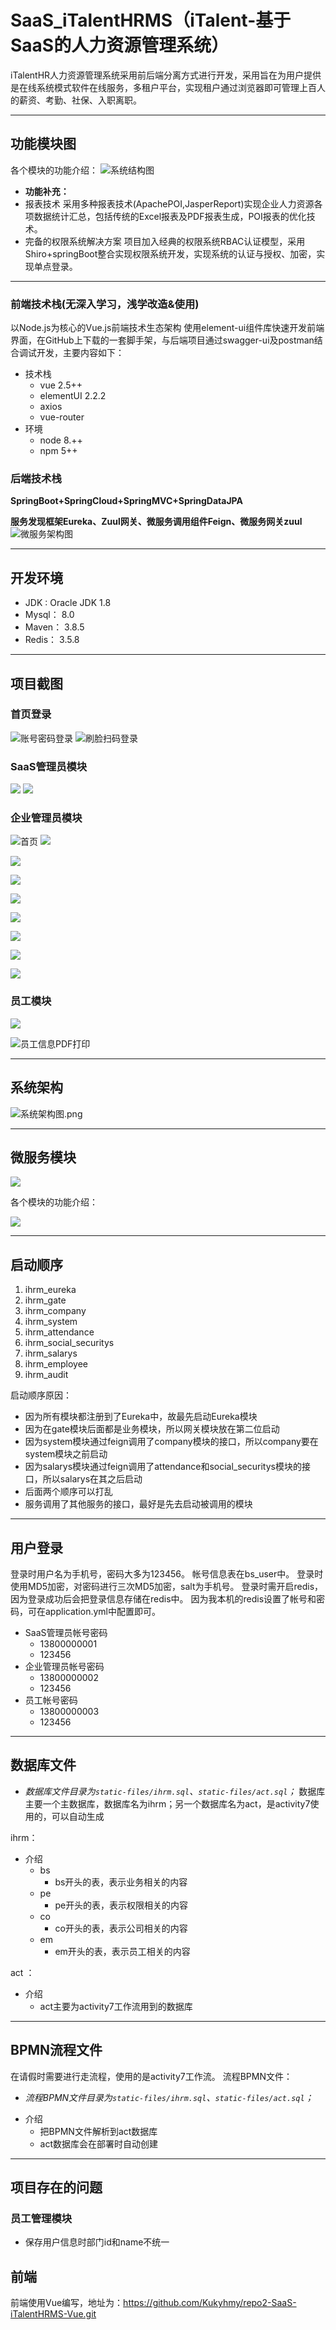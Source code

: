 # SaaS_iTalentHRMS（iTalent-基于SaaS的人力资源管理系统）
iTalentHR人力资源管理系统采用前后端分离方式进行开发，采用旨在为用户提供是在线系统模式软件在线服务，多租户平台，实现租户通过浏览器即可管理上百人的薪资、考勤、社保、入职离职。

---

## 功能模块图
各个模块的功能介绍：
![系统结构图](http://rdpzpf4g4.hn-bkt.clouddn.com/readme/iTalentHR.png)
- **功能补充：**
- 报表技术
  采用多种报表技术(ApachePOI,JasperReport)实现企业人力资源各项数据统计汇总，包括传统的Excel报表及PDF报表生成，POI报表的优化技术。
- 完备的权限系统解决方案
  项目加入经典的权限系统RBAC认证模型，采用Shiro+springBoot整合实现权限系统开发，实现系统的认证与授权、加密，实现单点登录。

---
### 前端技术栈(无深入学习，浅学改造&使用)
以Node.js为核心的Vue.js前端技术生态架构
使用element-ui组件库快速开发前端界面，在GitHub上下载的一套脚手架，与后端项目通过swagger-ui及postman结合调试开发，主要内容如下：
* 技术栈
  * vue 2.5++
  * elementUI 2.2.2
  * axios
  * vue-router
* 环境
  * node 8.++
  * npm 5++
### 后端技术栈
**SpringBoot+SpringCloud+SpringMVC+SpringDataJPA**

**服务发现框架Eureka、Zuul网关、微服务调用组件Feign、微服务网关zuul**
![微服务架构图](http://rdpzpf4g4.hn-bkt.clouddn.com/readme/architectureDiagram.png)

---
## 开发环境
* JDK : Oracle JDK 1.8
* Mysql： 8.0
* Maven： 3.8.5
* Redis： 3.5.8

---

## 项目截图
### 首页登录

![账号密码登录](http://rdpzpf4g4.hn-bkt.clouddn.com/readme/run/index.png)
![刷脸扫码登录](http://rdpzpf4g4.hn-bkt.clouddn.com/readme/run/shualianlogin.png)
### SaaS管理员模块

![](http://rdpzpf4g4.hn-bkt.clouddn.com/readme/run/admin-index.png)
![](http://rdpzpf4g4.hn-bkt.clouddn.com/readme/run/admin-company.png)

### 企业管理员模块
![首页](http://rdpzpf4g4.hn-bkt.clouddn.com/readme/run/mindex.png)
![](http://rdpzpf4g4.hn-bkt.clouddn.com/readme/run/model-1.png)

![](http://rdpzpf4g4.hn-bkt.clouddn.com/readme/run/model-2.png)

![](http://rdpzpf4g4.hn-bkt.clouddn.com/readme/run/model-3.png)

![](http://rdpzpf4g4.hn-bkt.clouddn.com/readme/run/model-4.png)

![](http://rdpzpf4g4.hn-bkt.clouddn.com/readme/run/model-5.png)

![](http://rdpzpf4g4.hn-bkt.clouddn.com/readme/run/model-6.png)

![](http://rdpzpf4g4.hn-bkt.clouddn.com/readme/run/model-7.png)

![](http://rdpzpf4g4.hn-bkt.clouddn.com/readme/run/model-8.png)

### 员工模块

![](http://rdpzpf4g4.hn-bkt.clouddn.com/readme/run/yuangong.png)

![员工信息PDF打印](http://rdpzpf4g4.hn-bkt.clouddn.com/readme/run/pdf.png) 

---
## 系统架构

![系统架构图.png](https://i.loli.net/2020/06/18/S3WzdcZrqaIuAO4.png)

---
## 微服务模块

![](http://rdpzpf4g4.hn-bkt.clouddn.com/readme/run/project.png)

各个模块的功能介绍：

![](https://img-blog.csdnimg.cn/20210102135523520.png)

---
## 启动顺序
1.  ihrm_eureka   
2.  ihrm_gate
3.  ihrm_company
4.  ihrm_system
5.  ihrm_attendance
6.  ihrm_social_securitys
7.  ihrm_salarys 
8.  ihrm_employee 
9.  ihrm_audit

启动顺序原因：

* 因为所有模块都注册到了Eureka中，故最先启动Eureka模块
* 因为在gate模块后面都是业务模块，所以网关模块放在第二位启动
* 因为system模块通过feign调用了company模块的接口，所以company要在system模块之前启动
* 因为salarys模块通过feign调用了attendance和social_securitys模块的接口，所以salarys在其之后启动
* 后面两个顺序可以打乱
* 服务调用了其他服务的接口，最好是先去启动被调用的模块

---
## 用户登录
登录时用户名为手机号，密码大多为123456。
帐号信息表在bs_user中。
登录时使用MD5加密，对密码进行三次MD5加密，salt为手机号。
登录时需开启redis，因为登录成功后会把登录信息存储在redis中。
因为我本机的redis设置了帐号和密码，可在application.yml中配置即可。

* SaaS管理员帐号密码
  * 13800000001
  * 123456
* 企业管理员帐号密码
  * 13800000002
  * 123456
* 员工帐号密码
  * 13800000003
  * 123456

---
## 数据库文件
- *数据库文件目录为`static-files/ihrm.sql`、`static-files/act.sql`；*
数据库主要一个主数据库，数据库名为ihrm；另一个数据库名为act，是activity7使用的，可以自动生成

ihrm：
* 介绍
  * bs
    * bs开头的表，表示业务相关的内容
  * pe
    * pe开头的表，表示权限相关的内容
  * co
    * co开头的表，表示公司相关的内容
  * em
    * em开头的表，表示员工相关的内容

act ：
* 介绍
  * act主要为activity7工作流用到的数据库

---
## BPMN流程文件

在请假时需要进行走流程，使用的是activity7工作流。
流程BPMN文件：
- *流程BPMN文件目录为`static-files/ihrm.sql`、`static-files/act.sql`；*
* 介绍
  * 把BPMN文件解析到act数据库
  * act数据库会在部署时自动创建
---
## 项目存在的问题
### 员工管理模块

* 保存用户信息时部门id和name不统一

## 前端
前端使用Vue编写，地址为：https://github.com/Kukyhmy/repo2-SaaS-iTalentHRMS-Vue.git



